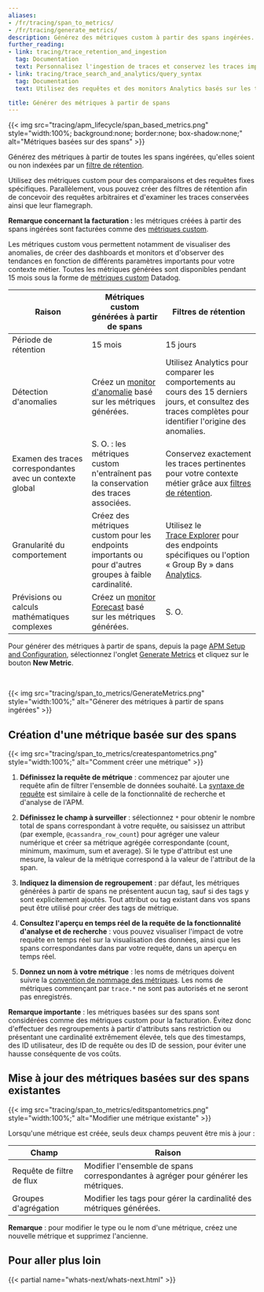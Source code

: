 ```yaml
---
aliases:
- /fr/tracing/span_to_metrics/
- /fr/tracing/generate_metrics/
description: Générez des métriques custom à partir des spans ingérées.
further_reading:
- link: tracing/trace_retention_and_ingestion
  tag: Documentation
  text: Personnalisez l'ingestion de traces et conservez les traces importantes.
- link: tracing/trace_search_and_analytics/query_syntax
  tag: Documentation
  text: Utilisez des requêtes et des monitors Analytics basés sur les traces conservées.

title: Générer des métriques à partir de spans
---
```


{{< img src="tracing/apm_lifecycle/span_based_metrics.png" style="width:100%; background:none; border:none; box-shadow:none;" alt="Métriques basées sur des spans" >}}

Générez des métriques à partir de toutes les spans ingérées, qu'elles soient ou non indexées par un [filtre de rétention][1].

Utilisez des métriques custom pour des comparaisons et des requêtes fixes spécifiques. Parallèlement, vous pouvez créer des filtres de rétention afin de concevoir des requêtes arbitraires et d'examiner les traces conservées ainsi que leur flamegraph.

**Remarque concernant la facturation :** les métriques créées à partir des spans ingérées sont facturées comme des [métriques custom][2].

Les métriques custom vous permettent notamment de visualiser des anomalies, de créer des dashboards et monitors et d'observer des tendances en fonction de différents paramètres importants pour votre contexte métier. Toutes les métriques générées sont disponibles pendant 15 mois sous la forme de [métriques custom][3] Datadog.

| Raison                        | Métriques custom générées à partir de spans                   | Filtres de rétention                           |
| -------------------------------------- | -------------------------------------- | --------------------------------- |
| Période de rétention                     | 15 mois                    | 15 jours             |
| Détection d'anomalies                           | Créez un [monitor d'anomalie][4] basé sur les métriques générées.                            | Utilisez Analytics pour comparer les comportements au cours des 15 derniers jours, et consultez des traces complètes pour identifier l'origine des anomalies.                         |
| Examen des traces correspondantes avec un contexte global                          | S. O. : les métriques custom n'entraînent pas la conservation des traces associées.                            | Conservez exactement les traces pertinentes pour votre contexte métier grâce aux [filtres de rétention][1].                            |
| Granularité du comportement                           | Créez des métriques custom pour les endpoints importants ou pour d'autres groupes à faible cardinalité.                        | Utilisez le [Trace Explorer][5] pour des endpoints spécifiques ou l'option « Group By » dans [Analytics][6].                    |
| Prévisions ou calculs mathématiques complexes                          | Créez un [monitor Forecast][7] basé sur les métriques générées.                          |   S. O.                            |

Pour générer des métriques à partir de spans, depuis la page [APM Setup and Configuration][8], sélectionnez l'onglet [Generate Metrics][9] et cliquez sur le bouton **New Metric**.

<br>

{{< img src="tracing/span_to_metrics/GenerateMetrics.png" style="width:100%;" alt="Génerer des métriques à partir de spans ingérées" >}}


## Création d'une métrique basée sur des spans

{{< img src="tracing/span_to_metrics/createspantometrics.png" style="width:100%;" alt="Comment créer une métrique" >}}

1. **Définissez la requête de métrique** : commencez par ajouter une requête afin de filtrer l'ensemble de données souhaité. La [syntaxe de requête][10] est similaire à celle de la fonctionnalité de recherche et d'analyse de l'APM.

1. **Définissez le champ à surveiller** : sélectionnez `*` pour obtenir le nombre total de spans correspondant à votre requête, ou saisissez un attribut (par exemple, `@cassandra_row_count`) pour agréger une valeur numérique et créer sa métrique agrégée correspondante (count, minimum, maximum, sum et average). Si le type d'attribut est une mesure, la valeur de la métrique correspond à la valeur de l'attribut de la span.

1. **Indiquez la dimension de regroupement** : par défaut, les métriques générées à partir de spans ne présentent aucun tag, sauf si des tags y sont explicitement ajoutés. Tout attribut ou tag existant dans vos spans peut être utilisé pour créer des tags de métrique.

1. **Consultez l'aperçu en temps réel de la requête de la fonctionnalité d'analyse et de recherche** : vous pouvez visualiser l'impact de votre requête en temps réel sur la visualisation des données, ainsi que les spans correspondantes dans par votre requête, dans un aperçu en temps réel.

1. **Donnez un nom à votre métrique** : les noms de métriques doivent suivre la [convention de nommage des métriques][11]. Les noms de métriques commençant par `trace.*` ne sont pas autorisés et ne seront pas enregistrés.

**Remarque importante** : les métriques basées sur des spans sont considérées comme des métriques custom pour la facturation. Évitez donc d'effectuer des regroupements à partir d'attributs sans restriction ou présentant une cardinalité extrêmement élevée, tels que des timestamps, des ID utilisateur, des ID de requête ou des ID de session, pour éviter une hausse conséquente de vos coûts.

## Mise à jour des métriques basées sur des spans existantes

{{< img src="tracing/span_to_metrics/editspantometrics.png" style="width:100%;" alt="Modifier une métrique existante" >}}

Lorsqu'une métrique est créée, seuls deux champs peuvent être mis à jour :

| Champ                                 | Raison                                                                                                             |
|----------------------------------------|-------------------------------------------------------------------------------------------------------------------------|
| Requête de filtre de flux                  | Modifier l'ensemble de spans correspondantes à agréger pour générer les métriques.            |
| Groupes d'agrégation             | Modifier les tags pour gérer la cardinalité des métriques générées.                                                     |

**Remarque** : pour modifier le type ou le nom d'une métrique, créez une nouvelle métrique et supprimez l'ancienne.

## Pour aller plus loin

{{< partial name="whats-next/whats-next.html" >}}


[1]: /fr/tracing/trace_retention_and_ingestion
[2]: /fr/account_management/billing/custom_metrics/
[3]: https://docs.datadoghq.com/fr/metrics/#overview
[4]: /fr/monitors/create/types/anomaly/#overview
[5]: /fr/tracing/trace_explorer/
[6]: /fr/tracing/trace_explorer/query_syntax/#analytics-query
[7]: /fr/monitors/create/types/forecasts/
[8]: https://app.datadoghq.com/apm/getting-started
[9]: https://app.datadoghq.com/apm/traces/generate-metrics
[10]: /fr/tracing/trace_explorer/query_syntax/
[11]: /fr/metrics/#naming-metrics

